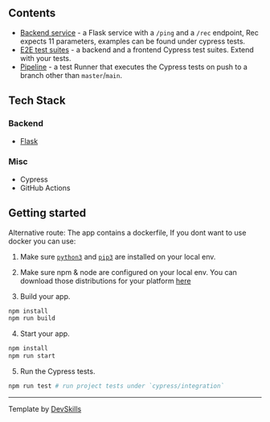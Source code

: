 
## Contents

- [Backend service](app) - a Flask service with a `/ping` and a `/rec` endpoint, Rec expects 11 parameters, examples can be found under cypress tests.
- [E2E test suites](cypress/integration) - a backend and a frontend Cypress test suites. Extend with your tests.
- [Pipeline](.github/workflows/tests.yml) - a test Runner that executes the Cypress tests on push to a branch other than `master`/`main`.

## Tech Stack

### Backend

- [Flask](https://flask.palletsprojects.com/en/2.0.x/)

### Misc

- Cypress
- GitHub Actions

## Getting started

Alternative route: The app contains a dockerfile, If you dont want to use docker you can use:

1. Make sure [`python3`](https://www.python.org/downloads/) and [`pip3`](https://pip.pypa.io/en/stable/installing/) are installed on your local env.

2. Make sure npm & node are configured on your local env. You can download those distributions for your platform [here](https://nodejs.org/en/download/)

3. Build your app.

```bash
npm install
npm run build
```

4. Start your app.

```bash
npm install
npm run start
```

5. Run the Cypress tests.

```bash
npm run test # run project tests under `cypress/integration`
```

---

Template by [DevSkills](https://devskills.co)
